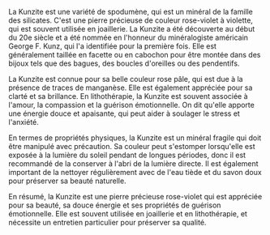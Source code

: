 La Kunzite est une variété de spodumène, qui est un minéral de la famille des silicates. C'est une pierre précieuse de couleur rose-violet à violette, qui est souvent utilisée en joaillerie. La Kunzite a été découverte au début du 20e siècle et a été nommée en l'honneur du minéralogiste américain George F. Kunz, qui l'a identifiée pour la première fois. Elle est généralement taillée en facette ou en cabochon pour être montée dans des bijoux tels que des bagues, des boucles d'oreilles ou des pendentifs.

La Kunzite est connue pour sa belle couleur rose pâle, qui est due à la présence de traces de manganèse. Elle est également appréciée pour sa clarté et sa brillance. En lithothérapie, la Kunzite est souvent associée à l'amour, la compassion et la guérison émotionnelle. On dit qu'elle apporte une énergie douce et apaisante, qui peut aider à soulager le stress et l'anxiété.

En termes de propriétés physiques, la Kunzite est un minéral fragile qui doit être manipulé avec précaution. Sa couleur peut s'estomper lorsqu'elle est exposée à la lumière du soleil pendant de longues périodes, donc il est recommandé de la conserver à l'abri de la lumière directe. Il est également important de la nettoyer régulièrement avec de l'eau tiède et du savon doux pour préserver sa beauté naturelle.

En résumé, la Kunzite est une pierre précieuse rose-violet qui est appréciée pour sa beauté, sa douce énergie et ses propriétés de guérison émotionnelle. Elle est souvent utilisée en joaillerie et en lithothérapie, et nécessite un entretien particulier pour préserver sa qualité.